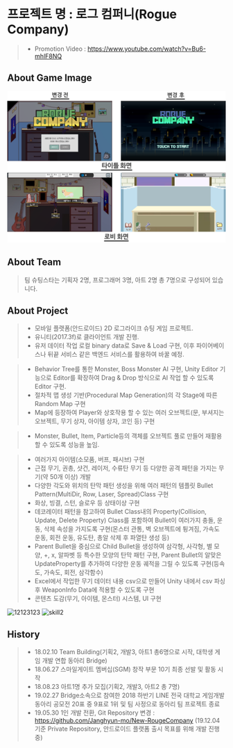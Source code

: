 # 프로젝트 명 : 로그 컴퍼니(Rogue Company)

>- Promotion Video : https://www.youtube.com/watch?v=Bu6-mhlF8NQ

## About Game Image
![title_scene](./ForReadMe/title.png)
![lobby_scene](./ForReadMe/lobby.png)

## About Team
> 팀 슈팅스타는 기획자 2명, 프로그래머 3명, 아트 2명 총 7명으로 구성되어 있습니다.

## About Project

>- 모바일 플랫폼(안드로이드) 2D 로그라이크 슈팅 게임 프로젝트.
>- 유니티(2017.3f)로 클라이언트 개발 진행.
>- 유저 데이터 작업 로컬 binary data로 Save & Load 구현, 이후 파이어베이스나 뒤끝 서비스 같은 백엔드 서비스를 활용하여 바꿀 예정.

>- Behavior Tree를 통한 Monster, Boss Monster AI 구현, Unity Editor 기능으로 Editor를 확장하여 Drag & Drop 방식으로 AI 작업 할 수 있도록 Editor 구현.
>- 절차적 맵 생성 기반(Procedural Map Generation)의 각 Stage에 따른 Random Map 구현
>- Map에 등장하여 Player와 상호작용 할 수 있는 여러 오브젝트(문, 부셔지는 오브젝트, 무기 상자, 아이템 상자, 코인 등) 구현

>- Monster, Bullet, Item, Particle등의 객체를 오브젝트 풀로 만들어 재활용 할 수 있도록 성능을 높임.

>- 여러가지 아이템(소모품, 버프, 패시브) 구현
>- 근접 무기, 권총, 샷건, 레이저, 수류탄 무기 등 다양한 공격 패턴을 가지는 무기(약 50개 이상) 개발
>- 다양한 각도와 위치의 탄막 패턴 생성을 위해 여러 패턴의 템플릿 Bullet Pattern(MultiDir, Row, Laser, Spread)Class 구현
>- 화상, 빙결, 스턴, 슬로우 등 상태이상 구현
>- 데코레이터 패턴을 참고하여 Bullet Class내의 Property(Collision, Update, Delete Property) Class를 포함하여 Bullet이 여러가지 충돌, 운동, 삭제 속성을 가지도록 구현(몬스터 관통, 벽 오브젝트에 튕겨짐, 가속도 운동, 회전 운동, 유도탄, 총알 삭제 후 파열탄 생성 등)  
>- Parent Bullet을 중심으로 Child Bullet을 생성하여 삼각형, 사각형, 별 모양, +, x, 알파벳 등 특수한 모양의 탄막 패턴 구현, Parent Bullet의 알맞은 UpdateProperty를 추가하여 다양한 운동 궤적을 그릴 수 있도록 구현(등속도, 가속도, 회전, 삼각함수)
>- Excel에서 작업한 무기 데이터 내용 csv으로 만들어 Unity 내에서 csv 파싱 후 WeaponInfo Data에 적용할 수 있도록 구현
>- 콘텐츠 도감(무기, 아이템, 몬스터) 시스템, UI 구현
 

![12123123](https://user-images.githubusercontent.com/34932546/58801761-67463d80-8646-11e9-9dfd-73d498853e63.gif)
![skill2](https://user-images.githubusercontent.com/34932546/58801665-25b59280-8646-11e9-9ef6-dbae16022b82.gif)
## History

>- 18.02.10 Team Building(기획2, 개발3, 아트1 총6명으로 시작, 대학생 게임 개발 연합 동아리 Bridge)
>- 18.06.27 스마일게이트 멤버십(SGM) 창작 부문 10기 최종 선발 및 활동 시작
>- 18.08.23 아트1명 추가 모집(기획2, 개발3, 아트2 총 7명)
>- 19.02.27 Bridge소속으로 참여한 2018 하반기 LINE 전국 대학교 게임개발동아리 공모전 20표 중 9표로 1위 및 팀 사정으로 동아리 팀 프로젝트 종료
>- 19.05.30 1인 개발 전환, Git Repository 변경 : https://github.com/Janghyun-mo/New-RougeCompany (19.12.04 기준 Private Repository, 안드로이드 플랫폼 출시 목표를 위해 개발 진행 중)
